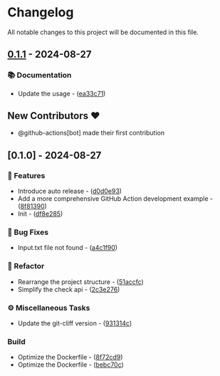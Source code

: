 # Changelog

All notable changes to this project will be documented in this file.

## [0.1.1](https://github.com/pplmx/setup-my-action/compare/v0.1.0..v0.1.1) - 2024-08-27

### 📚 Documentation

- Update the usage - ([ea33c71](https://github.com/pplmx/setup-my-action/commit/ea33c71f768504c2ea3c83b067cd1e7a6b59b9c6))

## New Contributors ❤️

* @github-actions[bot] made their first contribution

## [0.1.0] - 2024-08-27

### 🚀 Features

- Introduce auto release - ([d0d0e93](https://github.com/pplmx/setup-my-action/commit/d0d0e93ccf89947bc411a318c2358ab57ff82e8a))
- Add a more comprehensive GitHub Action development example - ([8f81390](https://github.com/pplmx/setup-my-action/commit/8f81390f4d857e9a8811030b8aeaa15d83d51b8b))
- Init - ([df8e285](https://github.com/pplmx/setup-my-action/commit/df8e2852c7514418d222bd1789c85850c749c2d6))

### 🐛 Bug Fixes

- Input.txt file not found - ([a4c1f90](https://github.com/pplmx/setup-my-action/commit/a4c1f9094e741656a449f9e9f67eb2ca8fa0bba9))

### 🚜 Refactor

- Rearrange the project structure - ([51accfc](https://github.com/pplmx/setup-my-action/commit/51accfc696114df3b137d91f0fb88fb7ec6d83ff))
- Simplify the check api - ([2c3e276](https://github.com/pplmx/setup-my-action/commit/2c3e27634c224980ad8788ef9f97bf7f04ec2a6a))

### ⚙️ Miscellaneous Tasks

- Update the git-cliff version - ([931314c](https://github.com/pplmx/setup-my-action/commit/931314c7722c82ca77652057308d4df012646dc3))

### Build

- Optimize the Dockerfile - ([8f72cd9](https://github.com/pplmx/setup-my-action/commit/8f72cd974531f5ff93b8187e544264b59d09c516))
- Optimize the Dockerfile - ([bebc70c](https://github.com/pplmx/setup-my-action/commit/bebc70c4c7f560e1e69662c46f4a5b5bba91a3e3))


<!-- generated by git-cliff -->
